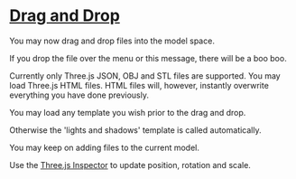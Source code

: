[Drag and Drop]( index.html )
===


You may now drag and drop files into the model space.

If you drop the file over the menu or this message, there will be a boo boo.

Currently only Three.js JSON, OBJ and STL files are supported. You may load Three.js HTML files. 
HTML files will, however, instantly overwrite everything you have done previously.

You may load any template you wish prior to the drag and drop.

Otherwise the 'lights and shadows' template is called automatically.

You may keep on adding files to the current model. 

Use the 
<a href="javascript:(function(){var script=document.createElement('script');script.type='text/javascript';script.src='https://rawgit.com/zz85/zz85-bookmarklets/master/js/ThreeInspector.js';document.body.appendChild(script);})()" title="Why invent your own when you can stand on the shoulders of giants?" >Three.js Inspector</a>
to update position, rotation and scale.

